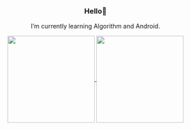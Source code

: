 

<div align='center'>
	
  
   ### Hello👋
  
   I’m currently learning Algorithm and Android.
	
	
	

<!-- [![Solved.ac
  프로필](http://mazassumnida.wtf/api/v2/generate_badge?boj=nigmyu211)](https://solved.ac/nigmyu211)     -->
<a href="https://github.com/anuraghazra/github-readme-stats">
  <img align="center" src="https://github-readme-stats.vercel.app/api/top-langs/?username=mingyuk99&count_private=true&layout=compact" height="200px"/>
</a>
<a href="https://github.com/anuraghazra/github-readme-stats">
  <img align="center" src="https://github-readme-stats.vercel.app/api?username=mingyuk99&count_private=true&show_icons=true&hide_rank=true" height="200px" />
</a>

</div>


<!-- 여기에 내용을!! 

  https://img.shields.io/badge/github-GIVEME--STAR-red
 [![Top Langs](https://github-readme-stats.vercel.app/api/top-langs/?username=mingyuk99&layout=compact)](https://github.com/anuraghazra/github-readme-stats)
  
	 [![Anurag's GitHub stats](https://github-readme-stats.vercel.app/api?username=mingyuk99&count_private=true&show_icons=true&hide_rank=true)](https://github.com/anuraghazra/github-readme-stats) 

	
  ![a](https://img.shields.io/badge/language-JAVA-red)

	
 
[![Solved.ac
  프로필](http://mazassumnida.wtf/api/v2/generate_badge?boj=nigmyu211)](https://solved.ac/nigmyu211)    





-->


<!--
**mingyuk99/mingyuk99** is a ✨ _special_ ✨ repository because its `README.md` (this file) appears on your GitHub profile.

Here are some ideas to get you started:

- 🔭 I’m currently working on ...
- 🌱 I’m currently learning ...
- 👯 I’m looking to collaborate on ...
- 🤔 I’m looking for help with ...
- 💬 Ask me about ...
- 📫 How to reach me: ...
- 😄 Pronouns: ...
- ⚡ Fun fact: ...
-->
